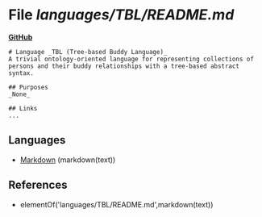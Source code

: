 # File _languages/TBL/README.md_
**[GitHub](https://github.com/softlang/yas/blob/master/languages/TBL/README.md)**
```
# Language _TBL (Tree-based Buddy Language)_
A trivial ontology-oriented language for representing collections of persons and their buddy relationships with a tree-based abstract syntax.

## Purposes
_None_

## Links
...
```

## Languages
* [Markdown](../languages/Markdown.md) (markdown(text))

## References
* elementOf('languages/TBL/README.md',markdown(text))
